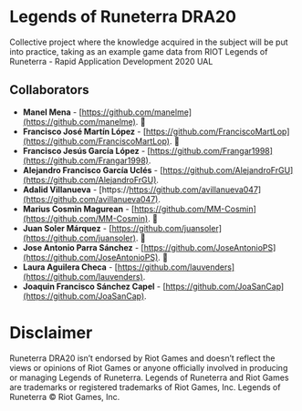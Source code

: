 # Legends of Runeterra DRA20
Collective project where the knowledge acquired in the subject will be put into practice, taking as an example game data from RIOT Legends of Runeterra - Rapid Application Development 2020 UAL

## Collaborators

* **Manel Mena** -  [https://github.com/manelme](https://github.com/manelme). :key:
* **Francisco José Martín López** - [https://github.com/FranciscoMartLop](https://github.com/FranciscoMartLop). :key:
* **Francisco Jesús García López** -  [https://github.com/Frangar1998](https://github.com/Frangar1998).
* **Alejandro Francisco García Uclés** -  [https://github.com/AlejandroFrGU](https://github.com/AlejandroFrGU).
* **Adalid Villanueva** - [https://https://github.com/avillanueva047](https://github.com/avillanueva047).
* **Marius Cosmin Magurean** - [https://github.com/MM-Cosmin](https://github.com/MM-Cosmin). :key:
* **Juan Soler Márquez** -  [https://github.com/juansoler](https://github.com/juansoler). :key:
* **Jose Antonio Parra Sánchez** -  [https://github.com/JoseAntonioPS](https://github.com/JoseAntonioPS). :key:
* **Laura Aguilera Checa** -  [https://github.com/lauvenders](https://github.com/lauvenders).
* **Joaquin Francisco Sánchez Capel** - [https://github.com/JoaSanCap](https://github.com/JoaSanCap).


# Disclaimer

Runeterra DRA20 isn’t endorsed by Riot Games and doesn’t reflect the views or opinions of Riot Games or anyone officially involved in producing or managing Legends of Runeterra. Legends of Runeterra and Riot Games are trademarks or registered trademarks of Riot Games, Inc. Legends of Runeterra © Riot Games, Inc.
